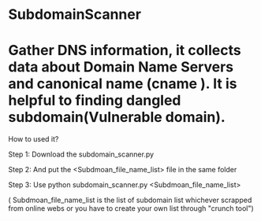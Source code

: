 # SubdomainScanner
# Gather DNS information, it collects data about Domain Name Servers and canonical name (cname ). It is helpful to finding dangled subdomain(Vulnerable domain).

How to used it?

Step 1: Download the subdomain_scanner.py

Step 2: And put the <Subdmoan_file_name_list> file in the same folder

Step 3:  Use python  subdomain_scanner.py <Subdmoan_file_name_list> 

( Subdmoan_file_name_list is the list of subdomain list whichever scrapped from online webs or you have to create your own list through "crunch tool")



